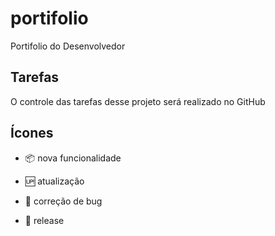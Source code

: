 # portifolio
Portifolio do Desenvolvedor

## Tarefas

O controle das tarefas desse projeto será realizado no GitHub

## Ícones 

- :package: nova funcionalidade

- :up: atualização

- :space_invader: correção de bug

- :checkered_flag: release